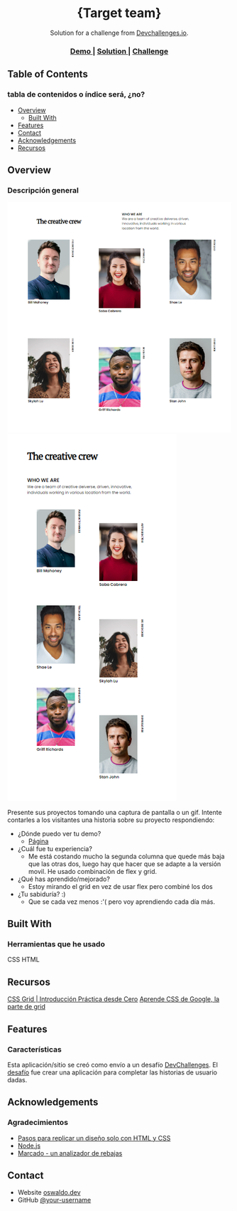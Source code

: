 <!-- Please update value in the {}  -->

<h1 align="center">{Target team}</h1>

<div align="center">
   Solution for a challenge from  <a href="http://devchallenges.io" target="_blank">Devchallenges.io</a>.
</div>

<div align="center">
  <h3>
    <a href="https://oswaldo.dev/portafolio/team-page/">
      Demo
    </a>
    <span> | </span>
    <a href="https://oswaldo.dev/portafolio/team-page/">
      Solution
    </a>
    <span> | </span>
    <a href="https://devchallenges.io/challenges/hhmesazsqgKXrTkYkt0U">
      Challenge
    </a>
  </h3>
</div>

<!-- TABLE OF CONTENTS -->

## Table of Contents
### tabla de contenidos o índice será, ¿no?

- [Overview](#overview)
  - [Built With](#built-with)
- [Features](#features)
- [Contact](#contact)
- [Acknowledgements](#acknowledgements)
- [Recursos](#recursos)
<!-- OVERVIEW -->

## Overview
### Descripción general

![screenshot](TargetCaptura.png)
![screenshot](TeamMovilCaptura.png)

Presente sus proyectos tomando una captura de pantalla o un gif. Intente contarles a los visitantes una historia sobre su proyecto respondiendo:

- ¿Dónde puedo ver tu demo?
  - [Página](https://oswaldo.dev/portafolio/team-page/)
- ¿Cuál fue tu experiencia?
  - Me está costando mucho la segunda columna que quede más baja que las otras dos, luego hay que hacer que se adapte a la versión movil. 
  He usado combinación de flex y grid.
- ¿Qué has aprendido/mejorado?
  - Estoy mirando el grid en vez de usar flex pero combiné los dos
- ¿Tu sabiduría? :)
  - Que se cada vez menos :'( pero voy aprendiendo cada día más.

## Built With
### Herramientas que he usado

<!-- Esta sección debe enumerar los principales marcos de trabajo con los que creó su proyecto. Aquí hay algunos ejemplos.

- [React](https://reactjs.org/)
- [Vue.js](https://vuejs.org/)
- [Tailwind](https://tailwindcss.com/)
-->
CSS
HTML

## Recursos
<!-- Esta sección pongo donde he sacado información para resolver el reto.-->
[CSS Grid | Introducción Práctica desde Cero](https://www.youtube.com/watch?v=QBOUSrMqlSQ&t=498s&ab_channel=FaztCode)
[Aprende CSS de Google, la parte de grid](https://web.dev/learn/css/grid/)


## Features
### Características

<!-- Enumere las características de su aplicación o siga la plantilla. No compartas el archivo figma aquí :) -->

Esta aplicación/sitio se creó como envío a un desafío [DevChallenges](https://devchallenges.io/challenges). El [desafío](https://devchallenges.io/challenges/hhmesazsqgKXrTkYkt0U) fue crear una aplicación para completar las historias de usuario dadas.


## Acknowledgements
### Agradecimientos

<!-- Esta sección debe enumerar cualquier artículo o complemento/complemento que lo ayude a completar el proyecto. Esto es opcional pero te ayudará en el futuro. Por ejemplo -->

- [Pasos para replicar un diseño solo con HTML y CSS](https://devchallenges-blogs.web.app/how-to-replicate-design/)
- [Node.js](https://nodejs.org/)
- [Marcado - un analizador de rebajas](https://github.com/chjj/marked)

## Contact

- Website [oswaldo.dev](https://www.oswaldo.dev)
- GitHub [@your-username](https://github.com/OswaldoDomingo)